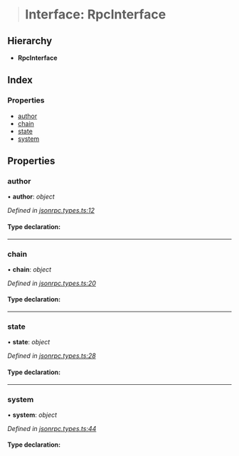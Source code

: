 > # Interface: RpcInterface

## Hierarchy

* **RpcInterface**

## Index

### Properties

* [author](_jsonrpc_types_.rpcinterface.md#author)
* [chain](_jsonrpc_types_.rpcinterface.md#chain)
* [state](_jsonrpc_types_.rpcinterface.md#state)
* [system](_jsonrpc_types_.rpcinterface.md#system)

## Properties

###  author

• **author**: *object*

*Defined in [jsonrpc.types.ts:12](https://github.com/polkadot-js/api/blob/35622a9/packages/rpc-core/src/jsonrpc.types.ts#L12)*

#### Type declaration:

___

###  chain

• **chain**: *object*

*Defined in [jsonrpc.types.ts:20](https://github.com/polkadot-js/api/blob/35622a9/packages/rpc-core/src/jsonrpc.types.ts#L20)*

#### Type declaration:

___

###  state

• **state**: *object*

*Defined in [jsonrpc.types.ts:28](https://github.com/polkadot-js/api/blob/35622a9/packages/rpc-core/src/jsonrpc.types.ts#L28)*

#### Type declaration:

___

###  system

• **system**: *object*

*Defined in [jsonrpc.types.ts:44](https://github.com/polkadot-js/api/blob/35622a9/packages/rpc-core/src/jsonrpc.types.ts#L44)*

#### Type declaration: